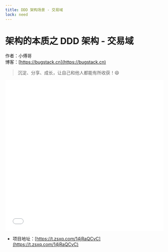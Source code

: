 ```yaml
---
title: DDD 架构场景 - 交易域
lock: need
---
```


# 架构的本质之 DDD 架构 - 交易域

作者：小傅哥
<br/>博客：[https://bugstack.cn](https://bugstack.cn)

> 沉淀、分享、成长，让自己和他人都能有所收获！😄

<iframe id="B-Video" src="//player.bilibili.com/player.html?aid=234482923&bvid=BV1j8411k7C9&cid=1292535914&p=1" scrolling="no" border="0" frameborder="no" framespacing="0" allowfullscreen="true" width="100%" height="480"> </iframe>

- 项目地址：[https://t.zsxq.com/14jRaQCvC](https://t.zsxq.com/14jRaQCvC)